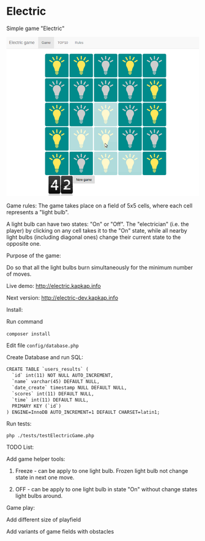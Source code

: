 # Electric
Simple game "Electric"

![Alt text](ts/game_play.png?raw=true "Game play")

Game rules:
The game takes place on a field of 5x5 cells, where each cell represents a "light bulb".

A light bulb can have two states: "On" or "Off". The "electrician" (i.e. the player) 
by clicking on any cell takes it to the "On" state, while all nearby light bulbs (including diagonal ones) 
change their current state to the opposite one.

Purpose of the game:

Do so that all the light bulbs burn simultaneously for the minimum number of moves.

Live demo:
http://electric.kapkap.info

Next version:
http://electric-dev.kapkap.info

Install:

Run command

```composer install```

Edit file ```config/database.php```

Create Database and run SQL:
```
CREATE TABLE `users_results` (
  `id` int(11) NOT NULL AUTO_INCREMENT,
  `name` varchar(45) DEFAULT NULL,
  `date_create` timestamp NULL DEFAULT NULL,
  `scores` int(11) DEFAULT NULL,
  `time` int(11) DEFAULT NULL,
  PRIMARY KEY (`id`)
) ENGINE=InnoDB AUTO_INCREMENT=1 DEFAULT CHARSET=latin1;
```

Run tests:
```
php ./tests/testElectricGame.php
```

TODO List:

Add game helper tools:
1. Freeze - can be apply to one light bulb. Frozen light bulb not change state in next one move.

2. OFF - can be apply to one light bulb in state "On" without change states light bulbs around.

Game play:

Add different size of playfield

Add variants of game fields with obstacles
